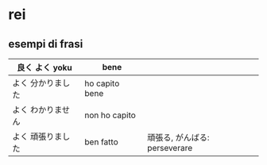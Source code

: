 # rei

## esempi di frasi 

良く よく yoku | bene |  | 
------------- | ---- | -- |   
よく 分かりました | ho capito bene |
よく わかりません | non ho capito |
よく 頑張りました | ben fatto | 頑張る, がんばる: perseverare


